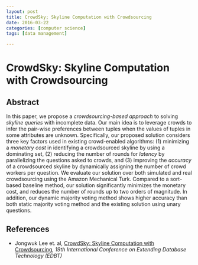```yaml
---
layout: post
title: CrowdSky; Skyline Computation with Crowdsourcing
date: 2016-03-22
categories: [computer science]
tags: [data management]

---
```


# CrowdSky: Skyline Computation with Crowdsourcing## Abstract 
In this paper, we propose a *crowdsourcing-based approach* to solving*skyline queries* with incomplete data. Our main idea is to leveragecrowds to infer the pair-wise preferences between tuples whenthe values of tuples in some attributes are unknown. Specifically,our proposed solution considers three key factors used in existingcrowd-enabled algorithms: (1) minimizing a *monetary cost* in identifyinga crowdsourced skyline by using a dominating set, (2) reducingthe number of rounds for *latency* by parallelizing the questionsasked to crowds, and (3) improving the *accuracy* of a crowdsourcedskyline by dynamically assigning the number of crowdworkers per question. We evaluate our solution over both simulatedand real crowdsourcing using the Amazon Mechanical Turk. Comparedto a sort-based baseline method, our solution significantlyminimizes the monetary cost, and reduces the number of rounds upto two orders of magnitude. In addition, our dynamic majority votingmethod shows higher accuracy than both static majority votingmethod and the existing solution using unary questions.
## References
* Jongwuk Lee et. al, [CrowdSky: Skyline Computation with Crowdsourcing](http://openproceedings.org/2016/conf/edbt/paper-173.pdf), *19th International Conference on Extending Database Technology (EDBT)*

